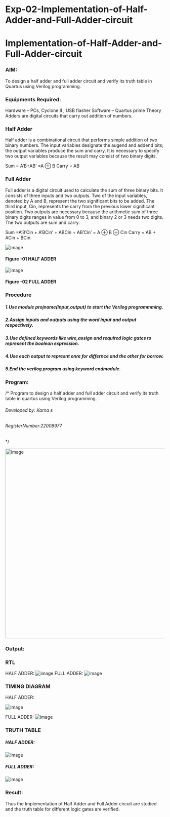# Exp-02-Implementation-of-Half-Adder-and-Full-Adder-circuit

# Implementation-of-Half-Adder-and-Full-Adder-circuit
### AIM:
To design a half adder and full adder circuit and verify its truth table in Quartus using Verilog programming.

### Equipments Required:
Hardware – PCs, Cyclone II , USB flasher
Software – Quartus prime
Theory
Adders are digital circuits that carry out addition of numbers.

### Half Adder
Half adder is a combinational circuit that performs simple addition of two binary numbers. The input variables designate the augend and addend bits; the output variables produce the sum and carry. It is necessary to specify two output variables because the result may consist of two binary digits.

Sum = A’B+AB’ =A ⊕ B Carry = AB

### Full Adder
Full adder is a digital circuit used to calculate the sum of three binary bits. It consists of three inputs and two outputs. Two of the input variables, denoted by A and B, represent the two significant bits to be added. The third input, Cin, represents the carry from the previous lower significant position. Two outputs are necessary because the arithmetic sum of three binary digits ranges in value from 0 to 3, and binary 2 or 3 needs two digits. The two outputs are sum and carry.

Sum =A’B’Cin + A’BCin’ + ABCin + AB’Cin’ = A ⊕ B ⊕ Cin Carry = AB + ACin + BCin

 ![image](https://user-images.githubusercontent.com/36288975/163552156-a13e5a56-c638-4110-97d9-8896907c8d25.png)

#### Figure -01 HALF ADDER 


![image](https://user-images.githubusercontent.com/36288975/163552057-b3547877-6d07-45b4-b7e0-bcfebfad9e1d.png)

#### Figure -02 FULL ADDER 

### Procedure
##### 1.Use module projname(input,output) to start the Verilog programmming.
##### 2.Assign inputs and outputs using the word input and output respectively.
##### 3.Use defined keywords like wire,assign and required logic gates to represent the boolean expression.
##### 4.Use each output to represnt onre for differnce and the other for borrow.
##### 5.End the verilog program using keyword endmodule.
### Program:
/*
Program to design a half adder and full adder circuit and verify its truth table in quartus using Verilog programming.
###### Developed by: Karna s 
###### RegisterNumber:22008977
*/


<img width="599" alt="image" src="https://user-images.githubusercontent.com/121109150/214820497-7a8c90b2-42b5-4a3f-b4bb-d32aa91360ae.png">


### Output:
### RTL
HALF ADDER:
![image](https://user-images.githubusercontent.com/121109150/214809593-0af26fb6-61b8-485e-b50b-146d4ef96e5b.png)
FULL ADDER:
![image](https://user-images.githubusercontent.com/121109150/214809694-940c45d9-11e9-4d32-82ee-0c2c427d6c10.png)

### TIMING DIAGRAM
HALF ADDER:
 
 
 ![image](https://user-images.githubusercontent.com/121109150/214809841-a774c2ca-469e-421a-aa44-0864ab8853f3.png)

FULL ADDER:
![image](https://user-images.githubusercontent.com/121109150/214809953-fa1d5d8f-b8ee-437d-a576-997571c40485.png)

### TRUTH TABLE 
##### HALF ADDER:
![image](https://user-images.githubusercontent.com/121109150/214810065-3e5b3ebc-1d46-4ff0-9639-6a302522d85a.png)

##### FULL ADDER:
![image](https://user-images.githubusercontent.com/121109150/214810125-82a7e27d-8ae9-4582-91fb-62906fe7c814.png)


### Result:
Thus the Implementation of Half Adder and Full Adder circuit are studied and the truth table for different logic gates are verified.
